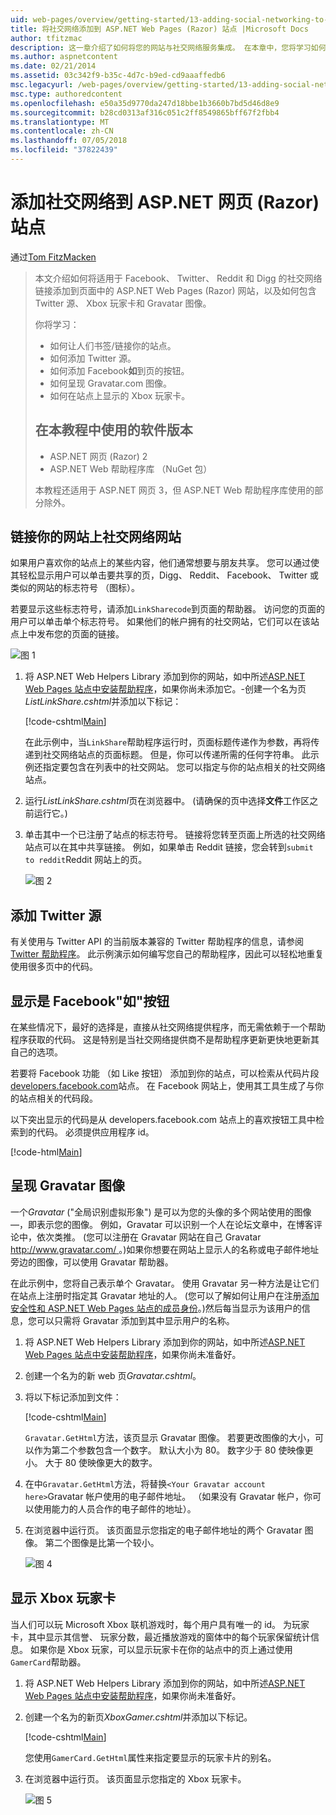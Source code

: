```yaml
---
uid: web-pages/overview/getting-started/13-adding-social-networking-to-your-web-site
title: 将社交网络添加到 ASP.NET Web Pages (Razor) 站点 |Microsoft Docs
author: tfitzmac
description: 这一章介绍了如何将您的网站与社交网络服务集成。 在本章中，您将学习如何让人们书签/链接你的网站...
ms.author: aspnetcontent
ms.date: 02/21/2014
ms.assetid: 03c342f9-b35c-4d7c-b9ed-cd9aaaffedb6
msc.legacyurl: /web-pages/overview/getting-started/13-adding-social-networking-to-your-web-site
msc.type: authoredcontent
ms.openlocfilehash: e50a35d9770da247d18bbe1b3660b7bd5d46d8e9
ms.sourcegitcommit: b28cd0313af316c051c2ff8549865bff67f2fbb4
ms.translationtype: MT
ms.contentlocale: zh-CN
ms.lasthandoff: 07/05/2018
ms.locfileid: "37822439"
---
```

<a name="adding-social-networking-to-aspnet-web-pages-razor-sites"></a>添加社交网络到 ASP.NET 网页 (Razor) 站点
====================
通过[Tom FitzMacken](https://github.com/tfitzmac)

> 本文介绍如何将适用于 Facebook、 Twitter、 Reddit 和 Digg 的社交网络链接添加到页面中的 ASP.NET Web Pages (Razor) 网站，以及如何包含 Twitter 源、 Xbox 玩家卡和 Gravatar 图像。
> 
> 你将学习：
> 
> - 如何让人们书签/链接你的站点。
> - 如何添加 Twitter 源。
> - 如何添加 Facebook**如**到页的按钮。
> - 如何呈现 Gravatar.com 图像。
> - 如何在站点上显示的 Xbox 玩家卡。
>   
> 
> ## <a name="software-versions-used-in-the-tutorial"></a>在本教程中使用的软件版本
> 
> 
> - ASP.NET 网页 (Razor) 2
> - ASP.NET Web 帮助程序库 （NuGet 包）
>   
> 
> 本教程还适用于 ASP.NET 网页 3，但 ASP.NET Web 帮助程序库使用的部分除外。


<a id="Linking_Your_Website"></a>
## <a name="linking-your-website-on-social-networking-sites"></a>链接你的网站上社交网络网站

如果用户喜欢你的站点上的某些内容，他们通常想要与朋友共享。 您可以通过使其轻松显示用户可以单击要共享的页，Digg、 Reddit、 Facebook、 Twitter 或类似的网站的标志符号 （图标）。

若要显示这些标志符号，请添加`LinkSharecode`到页面的帮助器。 访问您的页面的用户可以单击单个标志符号。 如果他们的帐户拥有的社交网站，它们可以在该站点上中发布您的页面的链接。

![图 1](13-adding-social-networking-to-your-web-site/_static/image1.jpg)

1. 将 ASP.NET Web Helpers Library 添加到你的网站，如中所述[ASP.NET Web Pages 站点中安装帮助程序](https://go.microsoft.com/fwlink/?LinkId=252372)，如果你尚未添加它。-创建一个名为页*ListLinkShare.cshtml*并添加以下标记：

    [!code-cshtml[Main](13-adding-social-networking-to-your-web-site/samples/sample1.cshtml)]

    在此示例中，当`LinkShare`帮助程序运行时，页面标题传递作为参数，再将传递到社交网络站点的页面标题。 但是，你可以传递所需的任何字符串。 此示例还指定要包含在列表中的社交网站。 您可以指定与你的站点相关的社交网络站点。
2. 运行*ListLinkShare.cshtml*页在浏览器中。 (请确保的页中选择**文件**工作区之前运行它。)
3. 单击其中一个已注册了站点的标志符号。 链接将您转至页面上所选的社交网络站点可以在其中共享链接。 例如，如果单击 Reddit 链接，您会转到`submit to reddit`Reddit 网站上的页。

     ![图 2](13-adding-social-networking-to-your-web-site/_static/image2.jpg)

<a id="Adding_a_Twitter_Feed"></a>
## <a name="adding-a-twitter-feed"></a>添加 Twitter 源

有关使用与 Twitter API 的当前版本兼容的 Twitter 帮助程序的信息，请参阅[Twitter 帮助程序](../ui-layouts-and-themes/twitter-helper.md)。 此示例演示如何编写您自己的帮助程序，因此可以轻松地重复使用很多页中的代码。

<a id="Displaying_a_Facebook_Button"></a>
## <a name="displaying-a-facebook-quotlikequot-button"></a>显示是 Facebook&quot;如&quot;按钮

在某些情况下，最好的选择是，直接从社交网络提供程序，而无需依赖于一个帮助程序获取的代码。 这是特别是当社交网络提供商不是帮助程序更新更快地更新其自己的选项。

若要将 Facebook 功能 （如 Like 按钮） 添加到你的站点，可以检索从代码片段[developers.facebook.com](https://developers.facebook.com/)站点。 在 Facebook 网站上，使用其工具生成了与你的站点相关的代码段。

以下突出显示的代码是从 developers.facebook.com 站点上的喜欢按钮工具中检索到的代码。 必须提供应用程序 id。

[!code-html[Main](13-adding-social-networking-to-your-web-site/samples/sample2.html?highlight=7-14,16-17)]

<a id="Rendering_a_Gravatar_Image"></a>
## <a name="rendering-a-gravatar-image"></a>呈现 Gravatar 图像

一个*Gravatar* (&quot;全局识别虚拟形象&quot;) 是可以为您的头像的多个网站使用的图像&#8212;，即表示您的图像。 例如，Gravatar 可以识别一个人在论坛文章中，在博客评论中，依次类推。 (您可以注册在 Gravatar 网站在自己 Gravatar [ http://www.gravatar.com/ ](http://www.gravatar.com/)。)如果你想要在网站上显示人的名称或电子邮件地址旁边的图像，可以使用 Gravatar 帮助器。

在此示例中，您将自己表示单个 Gravatar。 使用 Gravatar 另一种方法是让它们在站点上注册时指定其 Gravatar 地址的人。 (您可以了解如何让用户在注册[添加安全性和 ASP.NET Web Pages 站点的成员身份](https://go.microsoft.com/fwlink/?LinkId=202904)。)然后每当显示为该用户的信息，您可以只需将 Gravatar 添加到其中显示用户的名称。

1. 将 ASP.NET Web Helpers Library 添加到你的网站，如中所述[ASP.NET Web Pages 站点中安装帮助程序](https://go.microsoft.com/fwlink/?LinkId=252372)，如果你尚未准备好。
2. 创建一个名为的新 web 页*Gravatar.cshtml*。
3. 将以下标记添加到文件： 

    [!code-cshtml[Main](13-adding-social-networking-to-your-web-site/samples/sample3.cshtml)]

    `Gravatar.GetHtml`方法，该页显示 Gravatar 图像。 若要更改图像的大小，可以作为第二个参数包含一个数字。 默认大小为 80。 数字少于 80 使映像更小。 大于 80 使映像更大的数字。
4. 在中`Gravatar.GetHtml`方法，将替换`<Your Gravatar account here>`Gravatar 帐户使用的电子邮件地址。 （如果没有 Gravatar 帐户，你可以使用能力的人员合作的电子邮件的地址）。
5. 在浏览器中运行页。 该页面显示您指定的电子邮件地址的两个 Gravatar 图像。 第二个图像是比第一个较小。 

    ![图 4](13-adding-social-networking-to-your-web-site/_static/image3.jpg)

<a id="Displaying_an_Xbox_Gamer_Card"></a>
## <a name="displaying-an-xbox-gamer-card"></a>显示 Xbox 玩家卡

当人们可以玩 Microsoft Xbox 联机游戏时，每个用户具有唯一的 id。 为玩家卡，其中显示其信誉、 玩家分数，最近播放游戏的窗体中的每个玩家保留统计信息。 如果你是 Xbox 玩家，可以显示玩家卡在你的站点中的页上通过使用`GamerCard`帮助器。

1. 将 ASP.NET Web Helpers Library 添加到你的网站，如中所述[ASP.NET Web Pages 站点中安装帮助程序](https://go.microsoft.com/fwlink/?LinkId=252372)，如果你尚未准备好。
2. 创建一个名为的新页*XboxGamer.cshtml*并添加以下标记。

    [!code-cshtml[Main](13-adding-social-networking-to-your-web-site/samples/sample4.cshtml)]

    您使用`GamerCard.GetHtml`属性来指定要显示的玩家卡片的别名。
3. 在浏览器中运行页。 该页面显示您指定的 Xbox 玩家卡。

    ![图 5](13-adding-social-networking-to-your-web-site/_static/image4.jpg)
